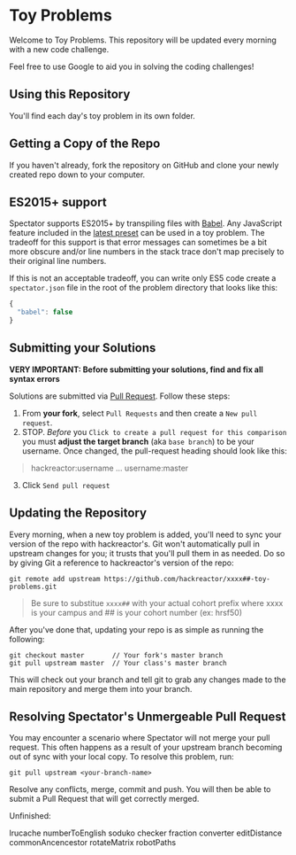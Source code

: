 # Toy Problems

Welcome to Toy Problems. This repository will be updated every morning with a new
code challenge.

Feel free to use Google to aid you in solving the coding challenges!

## Using this Repository

You'll find each day's toy problem in its own folder.

## Getting a Copy of the Repo

If you haven't already, fork the repository on GitHub and clone your newly created
repo down to your computer.

## ES2015+ support

Spectator supports ES2015+ by transpiling files with [Babel](https://babeljs.io/). Any JavaScript feature included in the [latest preset](https://babeljs.io/docs/plugins/preset-latest/) can be used in a toy problem. The tradeoff for this support is that error messages can sometimes be a bit more obscure and/or line numbers in the stack trace don't map precisely to their original line numbers.

If this is not an acceptable tradeoff, you can write only ES5 code create a `spectator.json` file in the root of the problem directory that looks like this:

```js
{
  "babel": false
}
```

## Submitting your Solutions

**VERY IMPORTANT: Before submitting your solutions, find and fix all syntax errors**

Solutions are submitted via [Pull Request](https://help.github.com/articles/using-pull-requests). Follow these steps:

1. From **your fork**, select `Pull Requests` and then create a `New pull request`.
2. STOP. *Before* you `Click to create a pull request for this comparison` you must **adjust the target branch** (aka `base branch`) to be your username. Once changed, the pull-request heading should look like this:

  > hackreactor:username ... username:master

3. Click `Send pull request`

## Updating the Repository

Every morning, when a new toy problem is added, you'll need to sync your version of
the repo with hackreactor's. Git won't automatically pull in upstream changes for
you; it trusts that you'll pull them in as needed. Do so by giving Git a reference
to hackreactor's version of the repo:

    git remote add upstream https://github.com/hackreactor/xxxx##-toy-problems.git

  > Be sure to substitue `xxxx##` with your actual cohort prefix where xxxx is your campus and ## is your cohort number (ex: hrsf50)

After you've done that, updating your repo is as simple as running the following:

    git checkout master       // Your fork's master branch
    git pull upstream master  // Your class's master branch

This will check out your branch and tell git to grab any changes made to the main
repository and merge them into your branch.

## Resolving Spectator's Unmergeable Pull Request

You may encounter a scenario where Spectator will not merge your pull request. This
often happens as a result of your upstream branch becoming out of sync with your
local copy. To resolve this problem, run:

    git pull upstream <your-branch-name>

Resolve any conflicts, merge, commit and push. You will then be able to submit a
Pull Request that will get correctly merged.


Unfinished:

lrucache
numberToEnglish
soduko checker
fraction converter
editDistance
commonAncencestor
rotateMatrix
robotPaths